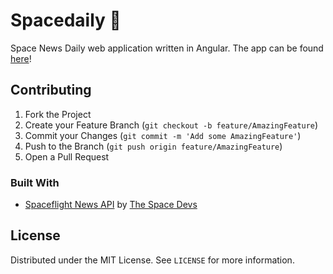 # Spacedaily 🚀

Space News Daily web application written in Angular. The app can be found [here](https://spacedaily.arekcios.me/)!

## Contributing

1. Fork the Project
2. Create your Feature Branch (`git checkout -b feature/AmazingFeature`)
3. Commit your Changes (`git commit -m 'Add some AmazingFeature'`)
4. Push to the Branch (`git push origin feature/AmazingFeature`)
5. Open a Pull Request

### Built With
* [Spaceflight News API](https://thespacedevs.com/snapi) by [The Space Devs](https://thespacedevs.com/)

## License

Distributed under the MIT License. See `LICENSE` for more information.
